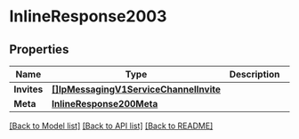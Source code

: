 # InlineResponse2003

## Properties

Name | Type | Description | Notes
------------ | ------------- | ------------- | -------------
**Invites** | [**[]IpMessagingV1ServiceChannelInvite**](ip_messaging.v1.service.channel.invite.md) |  | [optional] 
**Meta** | [**InlineResponse200Meta**](inline_response_200_meta.md) |  | [optional] 

[[Back to Model list]](../README.md#documentation-for-models) [[Back to API list]](../README.md#documentation-for-api-endpoints) [[Back to README]](../README.md)


